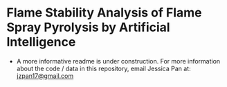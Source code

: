 # Flame Stability Analysis of Flame Spray Pyrolysis by Artificial Intelligence
- A more informative readme is under construction.
For more information about the code / data in this repository, email Jessica Pan at: jzpan17@gmail.com
